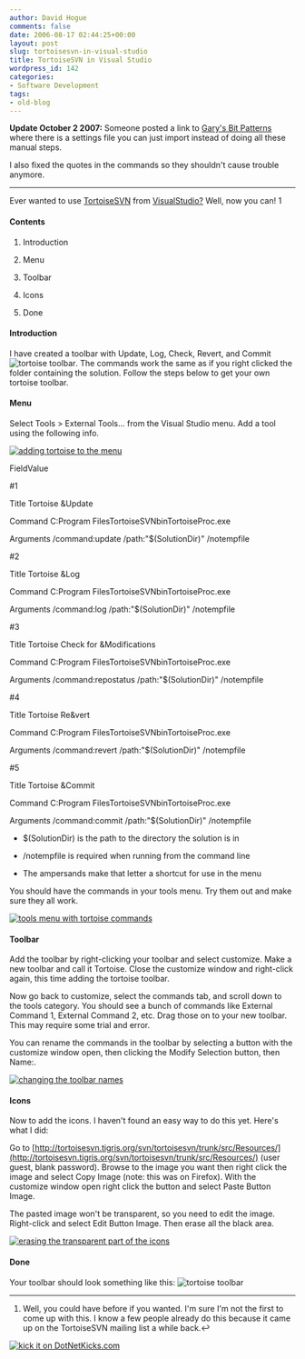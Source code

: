 ```yaml
---
author: David Hogue
comments: false
date: 2006-08-17 02:44:25+00:00
layout: post
slug: tortoisesvn-in-visual-studio
title: TortoiseSVN in Visual Studio
wordpress_id: 142
categories:
- Software Development
tags:
- old-blog
---
```


**Update October 2 2007:** Someone posted a link to [Gary's Bit Patterns](http://garrys-brain.blogspot.com/2006/11/visual-studio-2005-and-tortoisesvn.html) where there is a settings file you can just import instead of doing all these manual steps.

I also fixed the quotes in the commands so they shouldn't cause trouble anymore.



* * *



Ever wanted to use [TortoiseSVN](http://tortoisesvn.net/) from [VisualStudio?](http://msdn.microsoft.com/vstudio/)  Well, now you can! 1



#### Contents






  1. Introduction


  2. Menu


  3. Toolbar


  4. Icons


  5. Done





#### Introduction



I have created a toolbar with Update, Log, Check, Revert, and Commit ![tortoise toolbar](http://davidhogue.com/blog/wp-content/uploads/2006/08/tortoisedone.png).  The commands work the same as if you right clicked the folder containing the solution.  Follow the steps below to get your own tortoise toolbar.



#### Menu



Select Tools > External Tools... from the Visual Studio menu.  Add a tool using the following info.

[![adding tortoise to the menu](http://davidhogue.com/blog/wp-content/uploads/2006/08/tortoisesetup.thumbnail.png)](http://davidhogue.com/blog/wp-content/uploads/2006/08/tortoisesetup.png)







FieldValue




 
#1



Title
Tortoise &Update



Command
C:Program FilesTortoiseSVNbinTortoiseProc.exe



Arguments
/command:update /path:"$(SolutionDir)" /notempfile




#2



Title
Tortoise &Log



Command
C:Program FilesTortoiseSVNbinTortoiseProc.exe



Arguments
/command:log /path:"$(SolutionDir)" /notempfile




#3



Title
Tortoise Check for &Modifications



Command
C:Program FilesTortoiseSVNbinTortoiseProc.exe



Arguments
/command:repostatus /path:"$(SolutionDir)" /notempfile




#4



Title
Tortoise Re&vert



Command
C:Program FilesTortoiseSVNbinTortoiseProc.exe



Arguments
/command:revert /path:"$(SolutionDir)" /notempfile




#5



Title
Tortoise &Commit



Command
C:Program FilesTortoiseSVNbinTortoiseProc.exe



Arguments
/command:commit /path:"$(SolutionDir)" /notempfile








  * $(SolutionDir) is the path to the directory the solution is in


  * /notempfile is required when running from the command line


  * The ampersands make that letter a shortcut for use in the menu



You should have the commands in your tools menu.  Try them out and make sure they all work. 

[![tools menu with tortoise commands](http://davidhogue.com/blog/wp-content/uploads/2006/08/tortoisemenu.thumbnail.png)](http://davidhogue.com/blog/wp-content/uploads/2006/08/tortoisemenu.png)



#### Toolbar



Add the toolbar by right-clicking your toolbar and select customize.  Make a new toolbar and call it Tortoise.  Close the customize window and right-click again, this time adding the tortoise toolbar.

Now go back to customize, select the commands tab, and scroll down to the tools category.  You should see a bunch of commands like External Command 1, External Command 2, etc.  Drag those on to your new toolbar.  This may require some trial and error.

You can rename the commands in the toolbar by selecting a button with the customize window open, then clicking the Modify Selection button, then Name:.

[![changing the toolbar names](http://davidhogue.com/blog/wp-content/uploads/2006/08/tortoisetoolbar.thumbnail.png)](http://davidhogue.com/blog/wp-content/uploads/2006/08/tortoisetoolbar.png)



#### Icons



Now to add the icons.  I haven't found an easy way to do this yet.  Here's what I did: 

Go to [http://tortoisesvn.tigris.org/svn/tortoisesvn/trunk/src/Resources/](http://tortoisesvn.tigris.org/svn/tortoisesvn/trunk/src/Resources/) (user guest, blank password).  Browse to the image you want then right click the image and select Copy Image (note: this was on Firefox).  With the customize window open right click the button and select Paste Button Image.

The pasted image won't be transparent, so you need to edit the image.  Right-click and select Edit Button Image.  Then erase all the black area.

[![erasing the transparent part of the icons](http://davidhogue.com/blog/wp-content/uploads/2006/08/tortoiseicons.thumbnail.png)](http://davidhogue.com/blog/wp-content/uploads/2006/08/tortoiseicons.png)



#### Done



Your toolbar should look something like this: ![tortoise toolbar](http://davidhogue.com/blog/wp-content/uploads/2006/08/tortoisedone.png)



* * *







  1. Well, you could have before if you wanted.  I'm sure I'm not the first to come up with this.  I know a few people already do this because it came up on the TortoiseSVN mailing list a while back.↩






[![kick it on DotNetKicks.com](http://www.dotnetkicks.com/Services/Images/KickItImageGenerator.ashx?url=http%3a%2f%2fvorpal.cc%2fblog%2fdevelopment%2ftortoisesvn-in-visual-studio)](http://www.dotnetkicks.com/kick/?url=http%3a%2f%2fvorpal.cc%2fblog%2fdevelopment%2ftortoisesvn-in-visual-studio)
